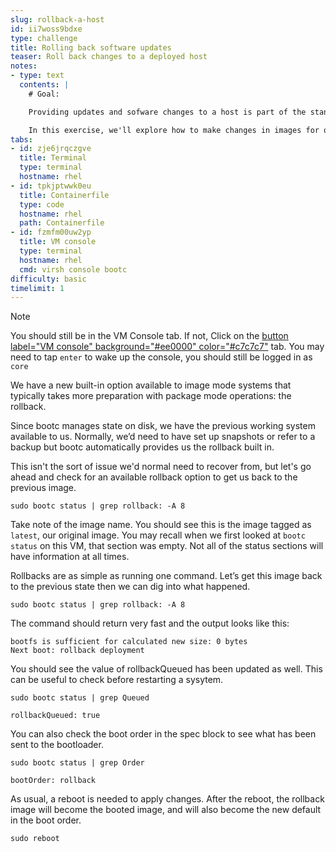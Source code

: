 ```yaml
---
slug: rollback-a-host
id: ii7woss9bdxe
type: challenge
title: Rolling back software updates
teaser: Roll back changes to a deployed host
notes:
- type: text
  contents: |
    # Goal:

    Providing updates and sofware changes to a host is part of the standard life cycle. It can be even more common during the design part of our standar operating environments. This process is where image mode hosts deviate the most from typical package based hosts.

    In this exercise, we'll explore how to make changes in images for our hosts to use.
tabs:
- id: zje6jrqczgve
  title: Terminal
  type: terminal
  hostname: rhel
- id: tpkjptwwk0eu
  title: Containerfile
  type: code
  hostname: rhel
  path: Containerfile
- id: fzmfm00uw2yp
  title: VM console
  type: terminal
  hostname: rhel
  cmd: virsh console bootc
difficulty: basic
timelimit: 1
---
```

> [!NOTE]
> You should still be in the VM Console tab. If not,
> Click on the [button label="VM console" background="#ee0000" color="#c7c7c7"](tab-2) tab.
> You may need to tap `enter` to wake up the console, you should still be logged in as `core`

We have a new built-in option available to image mode systems that typically takes more preparation with package mode operations: the rollback.

Since bootc manages state on disk, we have the previous working system available to us. Normally, we’d need to have set up snapshots or refer to a backup but bootc automatically provides us the rollback built in.

This isn't the sort of issue we'd normal need to recover from, but let's go ahead and check for an available rollback option to get us back to the previous image.

```bash,run
sudo bootc status | grep rollback: -A 8
```

Take note of the image name. You should see this is the image tagged as `latest`, our original image. You may recall when we first looked at `bootc status` on this VM, that section was empty. Not all of the status sections will have information at all times.

Rollbacks are as simple as running one command. Let’s get this image back to the previous state then we can dig into what happened.
```bash,run
sudo bootc status | grep rollback: -A 8
```

The command should return very fast and the output looks like this:
````
bootfs is sufficient for calculated new size: 0 bytes
Next boot: rollback deployment
````

You should see the value of rollbackQueued has been updated as well. This can be useful to check before restarting a sysytem.
```bash,run
sudo bootc status | grep Queued
```

````
rollbackQueued: true
````

You can also check the boot order in the spec block to see what has been sent to the bootloader.
```bash,run
sudo bootc status | grep Order
```

````
bootOrder: rollback
````

As usual, a reboot is needed to apply changes. After the reboot, the rollback image will become the booted image, and will also become the new default in the boot order.
```bash,run
sudo reboot
```
